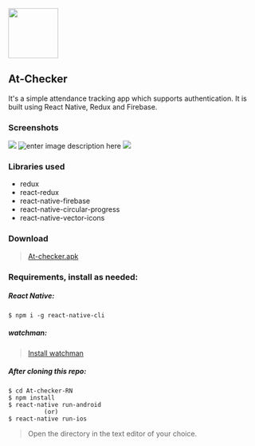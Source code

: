 
<img src="https://lh3.googleusercontent.com/y80slOuy9Q_5TRnpPif350NLu3PT2r-BrWwahSQwVcHocUTpMTtPpbtDVNHO12Fv1uC_xJmXKE5B" width="100" height="100"/>

##  At-Checker
It's a simple attendance tracking app which supports authentication. It is built using React Native, Redux and Firebase.

### Screenshots

![](https://lh3.googleusercontent.com/bb0F9BpaK-ZY-GealXdJYp0ohVddNxp7NRKZCfTFRozjIM1V3n6DkPg4Xl231KgiGztIC6ITM29T)
![enter image description here](https://lh3.googleusercontent.com/P0V4qTCvTVNK8tusSbp1BQ4V_zRTVOCfT9CCR-nsxIvTwZ59nxdQcQIJweNNSoyAvNheuHFOajkU)
![](https://lh3.googleusercontent.com/8its_YEUaDty-eNlsnTqmjrP1FuEKWf_m8f5kzejHaxXNYHHpEb59SjkvW1P1pDcSh5qqHgHwLTb)

### Libraries used
- redux
- react-redux
- react-native-firebase
- react-native-circular-progress
- react-native-vector-icons

### Download
>[At-checker.apk](https://drive.google.com/file/d/1KjGq1m6yOI1DDv-G-k3b3oakCjKXkuYB/view?usp=sharing)
### Requirements, install as needed:

##### React Native:
```
$ npm i -g react-native-cli
```

##### watchman:

>[Install watchman](https://facebook.github.io/watchman/docs/install.html)

##### After cloning this repo:

```
$ cd At-checker-RN
$ npm install
$ react-native run-android
          (or)
$ react-native run-ios
```

>Open the directory in the text editor of your choice.
